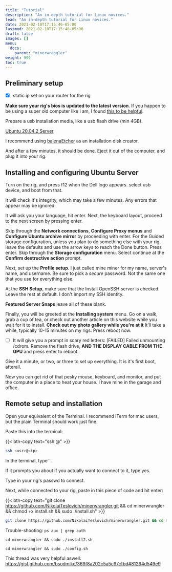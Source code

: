 ```yaml
---
title: "Tutorial"
description: "An in-depth tutorial for Linux novices."
lead: "An in-depth tutorial for Linux novices."
date: 2021-02-10T17:15:46-05:00
lastmod: 2021-02-10T17:15:46-05:00
draft: false
images: []
menu:
  docs:
    parent: "minerwrangler"
weight: 999
toc: true
---
```




## Preliminary setup
- [x] static ip set on your router for the rig

**Make sure your rig's bios is updated to the latest version**. If you happen to be using a super old computer like I am, I found [this to be helpful](https://askubuntu.com/questions/46886/how-to-create-a-bootable-usb-stick-to-flash-a-bios).

Prepare a usb installation media, like a usb flash drive (min 4GB).

[Ubuntu 20.04.2 Server](https://ubuntu.com/download/server)

I recommend using [balenaEtcher](https://www.balena.io/etcher/) as an installation disk creator.

And after a few minutes, it should be done. Eject it out of the computer, and plug it into your rig.

## Installing and configuring Ubuntu Server

Turn on the rig, and press f12 when the Dell logo appears. select usb device, and boot from that.

It will check it's integrity, which may take a few minutes. Any errors that appear may be ignored.

It will ask you your language, hit enter. Next, the keyboard layout, proceed to the next screen by pressing enter.

Skip through the **Network connections**, **Configure Proxy menus** and **Configure Ubuntu archive mirror** by proceeding with enter. For the Guided storage configuration, unless you plan to do something else with your rig, leave the defaults and use the arrow keys to reach the Done button. Press enter. Skip through the **Storage configuration** menu. Select continue at the **Confirm destructive action** prompt.

Next, set up the **Profile setup**. I just called mine miner for my name, server's name, and username. Be sure to pick a *secure* password. Not the same one that you use for everything else.

At the **SSH Setup**, make sure that the Install OpenSSH server is checked. Leave the rest at default. I don't import my SSH identity.

**Featured Server Snaps** leave all of these blank.

Finally, you will be greeted at the **Installing system** menu. Go on a walk, grab a cup of tea, or check out another article on this website while you wait for it to install. **Check out my photo gallery while you're at it** It'll take a while, typically 10-15 minutes on my rigs. Press reboot now.

- [ ] It will give you a prompt in scary red letters: [FAILED] Failed unmounting /cdrom. Remove the flash drive, **AND THE DISPLAY CABLE FROM THE GPU** and press enter to reboot.

Give it a minute, or two, or three to set up everything. It is it's first boot, afterall.

Now you can get rid of that pesky mouse, keyboard, and monitor, and put the computer in a place to heat your house. I have mine in the garage and office.

## Remote setup and installation

Open your equivalent of the Terminal. I recommend iTerm for mac users, but the plain Terminal should work just fine.

Paste this into the terminal:

{{< btn-copy text="ssh <usr>@<ip>" >}}

```bash
ssh <usr>@<ip>
```

In the terminal, type``.

If it prompts you about if you actually want to connect to it, type yes.

Type in your rig's passwd to connect.

Next, while connected to your rig, paste in this piece of code and hit enter:

{{< btn-copy text="git clone https://github.com/NikolaiTeslovich/minerwrangler.git && cd minerwrangler && chmod +x install.sh && sudo ./install.sh" >}}

```bash
git clone https://github.com/NikolaiTeslovich/minerwrangler.git && cd minerwrangler && chmod +x install.sh && sudo ./install.sh
```

Trouble-shooting: `ps aux | grep auth`

`cd minerwrangler && sudo ./install2.sh`

`cd minerwrangler && sudo ./config.sh`

This thread was very helpful aswell: https://gist.github.com/bsodmike/369f8a202c5a5c97cfbd481264d549e9
